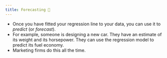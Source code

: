 ```yaml
---
title: Forecasting 🔭
---
```


- Once you have fitted your regression line to your data, you can use it to _predict_ (or _forecast_).
- For example, someone is designing a new car. They have an estimate of its weight and its horsepower. They can use the regression model to predict its fuel economy.
- Marketing firms do this all the time.
